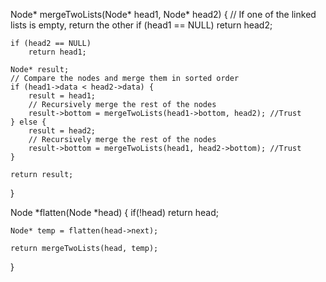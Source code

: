 Node* mergeTwoLists(Node* head1, Node* head2) {
    // If one of the linked lists is empty, return the other
    if (head1 == NULL)
        return head2;

    if (head2 == NULL)
        return head1;

    Node* result;
    // Compare the nodes and merge them in sorted order
    if (head1->data < head2->data) {
        result = head1;
        // Recursively merge the rest of the nodes
        result->bottom = mergeTwoLists(head1->bottom, head2); //Trust
    } else {
        result = head2;
        // Recursively merge the rest of the nodes
        result->bottom = mergeTwoLists(head1, head2->bottom); //Trust
    }

    return result;
}

Node *flatten(Node *head) {
    if(!head)
        return head;

    Node* temp = flatten(head->next);
    
    return mergeTwoLists(head, temp);
}